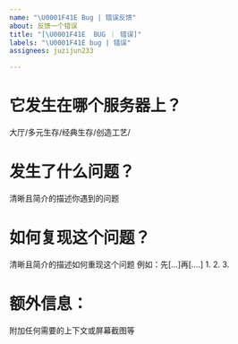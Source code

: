 ```yaml
---
name: "\U0001F41E Bug | 错误反馈"
about: 反馈一个错误
title: "[\U0001F41E  BUG ｜ 错误]"
labels: "\U0001F41E bug | 错误"
assignees: juzijun233

---
```


# 它发生在哪个服务器上？
大厅/多元生存/经典生存/创造工艺/


# 发生了什么问题？
清晰且简介的描述你遇到的问题


# 如何复现这个问题？
清晰且简介的描述如何重现这个问题
例如：先[...]再[....]
1.
2.
3.


# 额外信息：
附加任何需要的上下文或屏幕截图等
